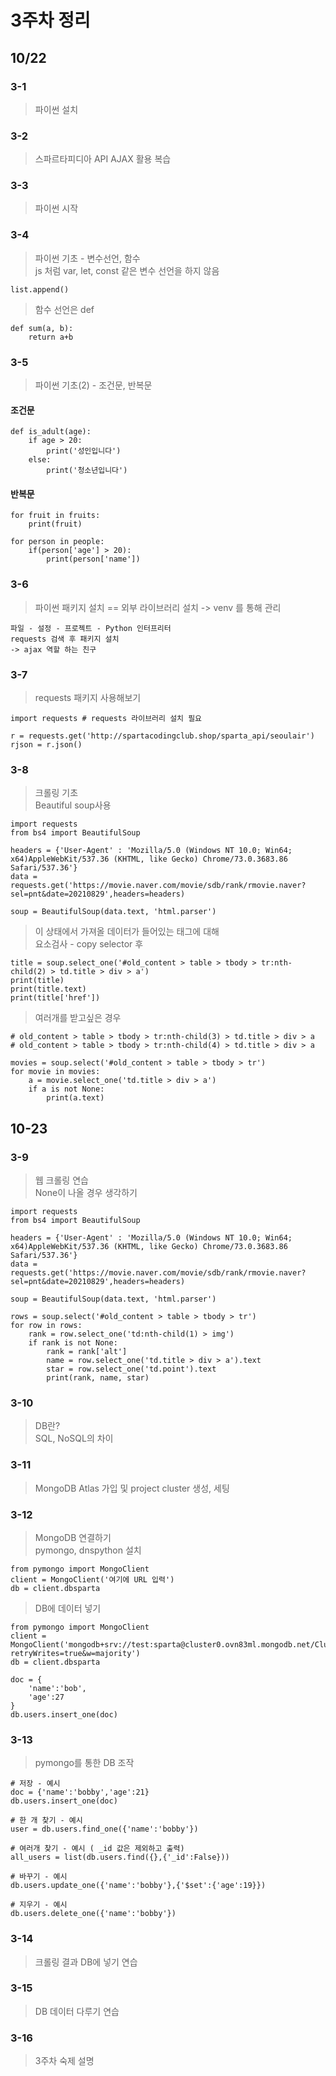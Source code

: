 3주차 정리
==========

10/22
-----
### 3-1   
> 파이썬 설치
### 3-2
> 스파르타피디아 API AJAX 활용 복습
### 3-3
> 파이썬 시작
### 3-4
> 파이썬 기초 - 변수선언, 함수   
> js 처럼 var, let, const 같은 변수 선언을 하지 않음
```
list.append()
```
> 함수 선언은 def
```
def sum(a, b):
    return a+b
```
### 3-5
> 파이썬 기초(2) - 조건문, 반복문
#### 조건문
```
def is_adult(age):
    if age > 20:
        print('성인입니다')
    else:
        print('청소년입니다')
```
#### 반복문
```
for fruit in fruits: 
    print(fruit)
    
for person in people:
    if(person['age'] > 20):
        print(person['name'])
```
### 3-6
> 파이썬 패키지 설치 == 외부 라이브러리 설치 -> venv 를 통해 관리
```
파일 - 설정 - 프로젝트 - Python 인터프리터
requests 검색 후 패키지 설치
-> ajax 역할 하는 친구
```
### 3-7
> requests 패키지 사용해보기
```
import requests # requests 라이브러리 설치 필요

r = requests.get('http://spartacodingclub.shop/sparta_api/seoulair')
rjson = r.json()
```
### 3-8
> 크롤링 기초   
> Beautiful soup사용
```
import requests
from bs4 import BeautifulSoup

headers = {'User-Agent' : 'Mozilla/5.0 (Windows NT 10.0; Win64; x64)AppleWebKit/537.36 (KHTML, like Gecko) Chrome/73.0.3683.86 Safari/537.36'}
data = requests.get('https://movie.naver.com/movie/sdb/rank/rmovie.naver?sel=pnt&date=20210829',headers=headers)

soup = BeautifulSoup(data.text, 'html.parser')
```
> 이 상태에서 가져올 데이터가 들어있는 태그에 대해   
> 요소검사 - copy selector 후
```
title = soup.select_one('#old_content > table > tbody > tr:nth-child(2) > td.title > div > a')
print(title)
print(title.text)
print(title['href'])
```
> 여러개를 받고싶은 경우
```
# old_content > table > tbody > tr:nth-child(3) > td.title > div > a
# old_content > table > tbody > tr:nth-child(4) > td.title > div > a

movies = soup.select('#old_content > table > tbody > tr')
for movie in movies:
    a = movie.select_one('td.title > div > a')
    if a is not None:
        print(a.text)
```

10-23
-----
### 3-9
> 웹 크롤링 연습   
> None이 나올 경우 생각하기
```
import requests
from bs4 import BeautifulSoup

headers = {'User-Agent' : 'Mozilla/5.0 (Windows NT 10.0; Win64; x64)AppleWebKit/537.36 (KHTML, like Gecko) Chrome/73.0.3683.86 Safari/537.36'}
data = requests.get('https://movie.naver.com/movie/sdb/rank/rmovie.naver?sel=pnt&date=20210829',headers=headers)

soup = BeautifulSoup(data.text, 'html.parser')

rows = soup.select('#old_content > table > tbody > tr')
for row in rows:
    rank = row.select_one('td:nth-child(1) > img')
    if rank is not None:
        rank = rank['alt']
        name = row.select_one('td.title > div > a').text
        star = row.select_one('td.point').text
        print(rank, name, star)
```
### 3-10
> DB란?   
> SQL, NoSQL의 차이   
### 3-11
> MongoDB Atlas 가입 및 project cluster 생성, 세팅
### 3-12
> MongoDB 연결하기   
> pymongo, dnspython 설치   
```
from pymongo import MongoClient
client = MongoClient('여기에 URL 입력')
db = client.dbsparta
```
> DB에 데이터 넣기
```
from pymongo import MongoClient
client = MongoClient('mongodb+srv://test:sparta@cluster0.ovn83ml.mongodb.net/Cluster0?retryWrites=true&w=majority')
db = client.dbsparta

doc = {
    'name':'bob',
    'age':27
}
db.users.insert_one(doc)
```
### 3-13
> pymongo를 통한 DB 조작
```
# 저장 - 예시
doc = {'name':'bobby','age':21}
db.users.insert_one(doc)

# 한 개 찾기 - 예시
user = db.users.find_one({'name':'bobby'})

# 여러개 찾기 - 예시 ( _id 값은 제외하고 출력)
all_users = list(db.users.find({},{'_id':False}))

# 바꾸기 - 예시
db.users.update_one({'name':'bobby'},{'$set':{'age':19}})

# 지우기 - 예시
db.users.delete_one({'name':'bobby'})
```
### 3-14
> 크롤링 결과 DB에 넣기 연습
### 3-15
> DB 데이터 다루기 연습
### 3-16
> 3주차 숙제 설명
